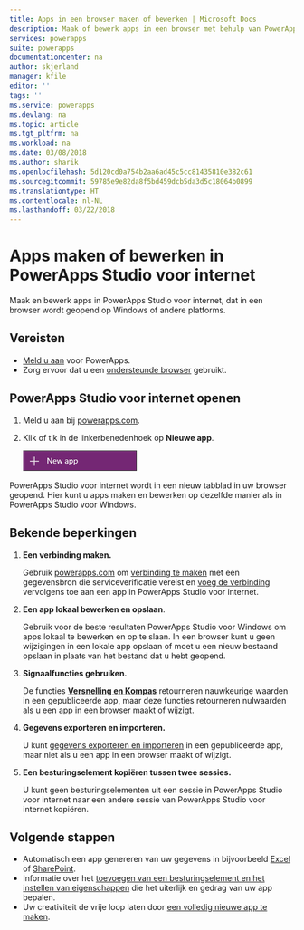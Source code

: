 ```yaml
---
title: Apps in een browser maken of bewerken | Microsoft Docs
description: Maak of bewerk apps in een browser met behulp van PowerApps Studio voor internet.
services: powerapps
suite: powerapps
documentationcenter: na
author: skjerland
manager: kfile
editor: ''
tags: ''
ms.service: powerapps
ms.devlang: na
ms.topic: article
ms.tgt_pltfrm: na
ms.workload: na
ms.date: 03/08/2018
ms.author: sharik
ms.openlocfilehash: 5d120cd0a754b2aa6ad45c5cc81435810e382c61
ms.sourcegitcommit: 59785e9e82da8f5bd459dcb5da3d5c18064b0899
ms.translationtype: HT
ms.contentlocale: nl-NL
ms.lasthandoff: 03/22/2018
---
```

# <a name="create-or-edit-apps-in-powerapps-studio-for-web"></a>Apps maken of bewerken in PowerApps Studio voor internet
Maak en bewerk apps in PowerApps Studio voor internet, dat in een browser wordt geopend op Windows of andere platforms.

## <a name="prerequisites"></a>Vereisten
* [Meld u aan](../signup-for-powerapps.md) voor PowerApps.
* Zorg ervoor dat u een [ondersteunde browser](limits-and-config.md#supported-browsers-for-powerapps-studio-for-web) gebruikt.

## <a name="open-powerapps-studio-for-web"></a>PowerApps Studio voor internet openen
1. Meld u aan bij [powerapps.com](http://go.microsoft.com/fwlink/p/?LinkId=708209).
2. Klik of tik in de linkerbenedenhoek op **Nieuwe app**.

    ![Nieuwe app in linkernavigatiebalk](./media/create-app-browser/left-nav.png)

PowerApps Studio voor internet wordt in een nieuw tabblad in uw browser geopend. Hier kunt u apps maken en bewerken op dezelfde manier als in PowerApps Studio voor Windows.

## <a name="known-limitations"></a>Bekende beperkingen
1. **Een verbinding maken.**

    Gebruik [powerapps.com](https://web.powerapps.com) om [verbinding te maken](add-manage-connections.md) met een gegevensbron die serviceverificatie vereist en [voeg de verbinding](add-data-connection.md) vervolgens toe aan een app in PowerApps Studio voor internet.
2. **Een app lokaal bewerken en opslaan**.

    Gebruik voor de beste resultaten PowerApps Studio voor Windows om apps lokaal te bewerken en op te slaan. In een browser kunt u geen wijzigingen in een lokale app opslaan of moet u een nieuw bestaand opslaan in plaats van het bestand dat u hebt geopend.
3. **Signaalfuncties gebruiken.**

    De functies **[Versnelling en Kompas](functions/signals.md)** retourneren nauwkeurige waarden in een gepubliceerde app, maar deze functies retourneren nulwaarden als u een app in een browser maakt of wijzigt.
4. **Gegevens exporteren en importeren.**

    U kunt [gegevens exporteren en importeren](controls/control-export-import.md) in een gepubliceerde app, maar niet als u een app in een browser maakt of wijzigt.
5. **Een besturingselement kopiëren tussen twee sessies.**

    U kunt geen besturingselementen uit een sessie in PowerApps Studio voor internet naar een andere sessie van PowerApps Studio voor internet kopiëren.

## <a name="next-steps"></a>Volgende stappen
* Automatisch een app genereren van uw gegevens in bijvoorbeeld [Excel](get-started-create-from-data.md) of [SharePoint](app-from-sharepoint.md).
* Informatie over het [toevoegen van een besturingselement en het instellen van eigenschappen](add-configure-controls.md) die het uiterlijk en gedrag van uw app bepalen.
* Uw creativiteit de vrije loop laten door [een volledig nieuwe app te maken](get-started-create-from-blank.md).
